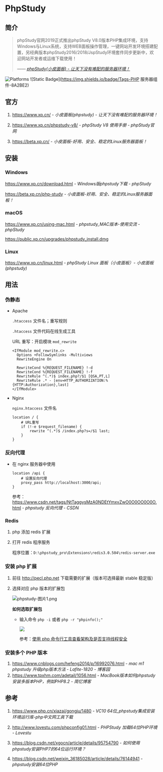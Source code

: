 # PhpStudy

## 简介

> phpStudy官网2019正式推出phpStudy V8.0版本PHP集成环境，支持Windows与Linux系统，支持WEB面板操作管理，一键网站开发环境搭建配置，另经典版本phpStudy2016/2018/JspStudy环境套件同步更新中，欢迎网站开发者或运维下载使用！
>
> <cite>—— [phpStudy(小皮面板) - 让天下没有难配的服务器环境！](https://m.xp.cn/)</cite>

![Platforms](https://img.shields.io/badge/platforms-Windows%2C%20macOS%20and%20Linux-blue)
![Static Badge](https://img.shields.io/badge/Tags-PHP 服务器组件-8A2BE2)

## 官方

1. https://www.xp.cn/ - *小皮面板(phpstudy) - 让天下没有难配的服务器环境！*

2. https://www.xp.cn/phpstudy-v8/ - *phpStudy V8 使用手册 - phpStudy官网*

3. https://beta.xp.cn/ - *小皮面板-好用、安全、稳定的Linux服务器面板！*

## 安装

### Windows

https://www.xp.cn/download.html - *Windows版phpstudy下载 - phpStudy*

https://beta.xp.cn/php-study - *小皮面板-好用、安全、稳定的Linux服务器面板！*

### macOS

https://www.xp.cn/using-mac.html - *phpstudy_MAC版本-使用交流 - phpStudy*

https://public.xp.cn/upgrades/phpstudy_install.dmg

### Linux

https://www.xp.cn/linux.html - *phpStudy Linux 面板（小皮面板）- 小皮面板(phpstudy)*

## 用法

### 伪静态

- Apache

  `.htaccess` 文件名；重写规则

  `.htaccess` 文件代码在线生成工具

  URL 重写：开启模块 `mod_rewrite`

  ```nginx
  <IfModule mod_rewrite.c>
    Options +FollowSymlinks -Multiviews
    RewriteEngine On
  
    RewriteCond %{REQUEST_FILENAME} !-d
    RewriteCond %{REQUEST_FILENAME} !-f
    RewriteRule ^(.*)$ index.php?/$1 [QSA,PT,L]
    RewriteRule .* - [env=HTTP_AUTHORIZATION:%{HTTP:Authorization},last]
  </IfModule>
  ```

- Nginx

  `nginx.htaccess` 文件名

  ```nginx
  location / {
      # URL重写
      if (!-e $request_filename) {
          rewrite ^(.*)$ /index.php?s=/$1 last;
      }
  }
  ```

### 反向代理

- 在 nginx 服务器中使用

  ```nginx
  location /api {
      # 设置反向代理
      proxy_pass http://localhost:3000/api;
  }
  ```

  参考：https://www.csdn.net/tags/NtTaggysMzA0NDEtYmxvZwO0O0OO0O0O.html - *phpstudy 反向代理 - CSDN*

### Redis

1. php 添加 redis 扩展

2. 打开 redis 程序服务

   程序位置：`D:\phpstudy_pro\Extensions\redis3.0.504\redis-server.exe`

### 安装 php 扩展

1. 前往 <http://pecl.php.net> 下载需要的扩展（版本可选择最新 stable 稳定版）

2. 选择对应 php 版本的扩展包

   ![phpstudy-图片1.png](./_images/phpstudy-图片1.png)

   **如何选取扩展包**

   - 输入命令 `php -i` 或者 `php -r "phpinfo();"`

     ![](./_images/phpstudy-图片2.png)

     参考：[使用 php 命令行工具查看架构及是否支持线程安全](https://blog.csdn.net/hfut_wowo/article/details/88169634)


### 安装多个 PHP 版本

1. https://www.cnblogs.com/hefeng2014/p/16992076.html - *mac m1 phpstudy 升级php版本方法 - Lafite-1820 - 博客园*
2. https://www.tpxhm.com/adetail/1056.html - *MacBook版本如何phpstudy安装多版本PHP，例如PHP8.2 - 简忆博客*

## 参考

1. https://www.php.cn/xiazai/gongju/1480 - *VC10 64位_phpstudy集成安装环境运行库-php中文网工具下载*

2. http://www.lovestu.com/phpconfig01.html - *PHPStudy 加载64位PHP环境 - Lovestu*

3. https://blog.csdn.net/xgocn/article/details/95754790 - *如何使用phpstudy安装PHP7的64位运行环境？*

4. https://blog.csdn.net/weixin_36185028/article/details/76144941 - *phpstudy安装64位PHP*
